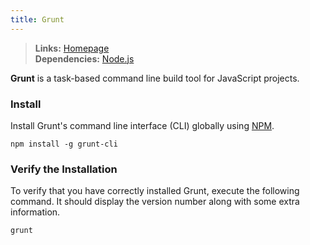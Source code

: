 ```yaml
---
title: Grunt
---
```



> **Links:** [Homepage](http://gruntjs.com/)  
> **Dependencies:** [Node.js](/nodejs)


**Grunt** is a task-based command line build tool for JavaScript projects.


### Install

Install Grunt's command line interface (CLI) globally using [NPM](https://npmjs.org/).

	npm install -g grunt-cli


### Verify the Installation

To verify that you have correctly installed Grunt, execute the following command. It should display the version number along with some extra information.

	grunt
